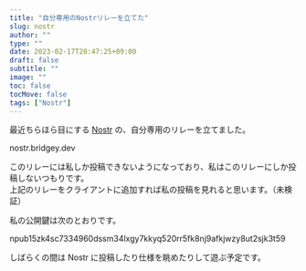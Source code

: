 ```yaml
---
title: "自分専用のNostrリレーを立てた"
slug: nostr
author: ""
type: ""
date: 2023-02-17T20:47:25+09:00
draft: false
subtitle: ""
image: ""
toc: false
tocMove: false
tags: ["Nostr"]
---
```


最近ちらほら目にする [Nostr](https://nostr.com/) の、自分専用のリレーを立てました。

nostr.bridgey.dev

このリレーには私しか投稿できないようになっており、私はこのリレーにしか投稿しないつもりです。  
上記のリレーをクライアントに追加すれば私の投稿を見れると思います。（未検証）

私の公開鍵は次のとおりです。

npub15zk4sc7334960dssm34lxgy7kkyq520rr5fk8nj9afkjwzy8ut2sjk3t59

しばらくの間は Nostr に投稿したり仕様を眺めたりして遊ぶ予定です。
